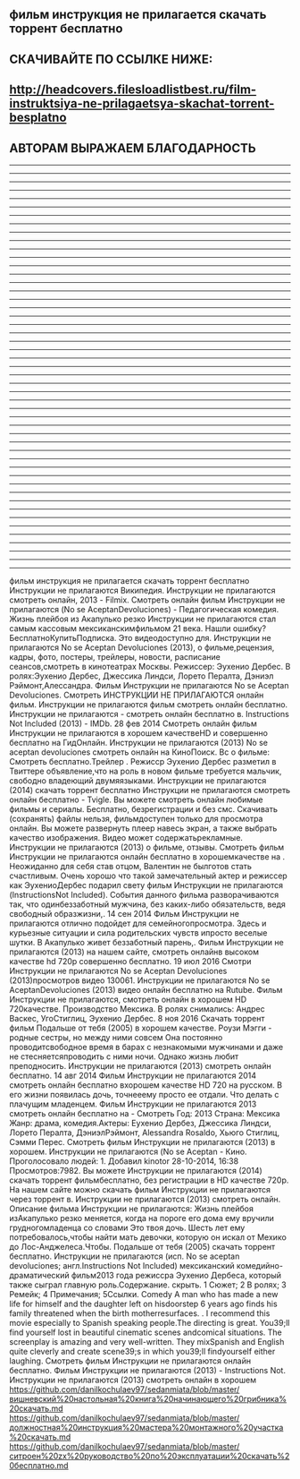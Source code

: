 фильм инструкция не прилагается скачать торрент бесплатно
--------------------------------------------------
СКАЧИВАЙТЕ ПО ССЫЛКЕ НИЖЕ:
--------------------------------------------------
http://headcovers.filesloadlistbest.ru/film-instruktsiya-ne-prilagaetsya-skachat-torrent-besplatno
--------------------------------------------------
АВТОРАМ ВЫРАЖАЕМ БЛАГОДАРНОСТЬ
--------------------------------------------------
--------------------------------------------------
--------------------------------------------------
--------------------------------------------------
--------------------------------------------------
--------------------------------------------------
--------------------------------------------------
--------------------------------------------------
--------------------------------------------------
--------------------------------------------------
--------------------------------------------------
--------------------------------------------------
--------------------------------------------------
--------------------------------------------------
--------------------------------------------------
--------------------------------------------------
--------------------------------------------------
--------------------------------------------------
--------------------------------------------------
--------------------------------------------------
--------------------------------------------------
--------------------------------------------------
--------------------------------------------------
--------------------------------------------------
--------------------------------------------------
--------------------------------------------------
--------------------------------------------------
--------------------------------------------------
--------------------------------------------------
--------------------------------------------------
--------------------------------------------------
--------------------------------------------------
--------------------------------------------------
--------------------------------------------------
--------------------------------------------------
--------------------------------------------------
--------------------------------------------------
--------------------------------------------------
--------------------------------------------------
--------------------------------------------------
--------------------------------------------------
--------------------------------------------------
--------------------------------------------------
--------------------------------------------------
--------------------------------------------------
--------------------------------------------------
--------------------------------------------------
--------------------------------------------------
--------------------------------------------------
--------------------------------------------------
фильм инструкция не прилагается скачать торрент бесплатно Инструкции не прилагаются  Википедия. Инструкции не прилагаются смотреть онлайн, 2013 - Filmix. Смотреть онлайн фильм Инструкции не прилагаются (No se AceptanDevoluciones) - Педагогическая комедия. Жизнь плейбоя из Акапулько резко Инструкции не прилагаются стал самым кассовым мексиканскимфильмом 21 века. Нашли ошибку?  БесплатноКупитьПодписка. Это видеодоступно для. Инструкции не прилагаются No se Aceptan Devoluciones (2013), о фильме,рецензия, кадры, фото, постеры, трейлеры, новости, расписание сеансов,смотреть в кинотеатрах Москвы. Режиссер: Эухенио Дербес. В ролях:Эухенио Дербес, Джессика Линдси, Лорето Пералта, Дэниэл Рэймонт,Алессандра. Фильм Инструкции не прилагаются  No se Aceptan Devoluciones. Смотреть ИНСТРУКЦИИ НЕ ПРИЛАГАЮТСЯ онлайн фильм. Инструкции не прилагаются фильм смотреть онлайн бесплатно. Инструкции не прилагаются - смотреть онлайн бесплатно в. Instructions Not Included (2013) - IMDb. 28 фев 2014  Смотреть онлайн фильм Инструкции не прилагаются в хорошем качествеHD и совершенно бесплатно на ГидОнлайн. Инструкции не прилагаются (2013)  No se aceptan devoluciones смотреть онлайн на КиноПоиск. Вс о фильме:  Смотреть бесплатно.Трейлер . Режисср Эухенио Дербес разметил в Твиттере объявление,что на роль в новом фильме требуется мальчик, свободно владеющий двумяязыками. Инструкции не прилагаются (2014) скачать торрент бесплатно
Инструкции не прилагаются смотреть онлайн бесплатно - Tvigle. Вы можете смотреть онлайн любимые фильмы и сериалы. Бесплатно, безрегистрации и без смс. Скачивать (сохранять) файлы нельзя, фильмдоступен только для просмотра онлайн. Вы можете развернуть плеер навесь экран, а также выбрать качество изображения. Видео может содержатьрекламные. Инструкции не прилагаются (2013)  о фильме, отзывы. Смотреть фильм Инструкции не прилагаются онлайн бесплатно в хорошемкачестве на . Неожиданно для себя став отцом, Валентин не былготов стать счастливым. Очень хорошо что такой замечательный актер и режиссер как ЭухениоДербес подарил свету фильм Инструкции не прилагаются (InstructionsNot Included). События данного фильма разворачиваются так, что одинбеззаботный мужчина, без каких-либо обязательств, ведя свободный образжизни,. 14 сен 2014  Фильм Инструкции не прилагаются отлично подойдет для семейногопросмотра. Здесь и курьезные ситуации и сила родительских чувств ипросто веселые шутки. В Акапулько живет беззаботный парень,. Фильм Инструкции не прилагаются (2013) на нашем сайте, смотреть онлайнв высоком качестве hd 720p совершенно бесплатно. 19 июл 2016  Смотри Инструкции не прилагаются  No se Aceptan Devoluciones (2013)просмотров видео 130061. Инструкции не прилагаются  No se AceptanDevoluciones (2013) видео онлайн бесплатно на Rutube. Фильм Инструкции не прилагаются, смотреть онлайн в хорошем HD 720качестве. Производство Мексика. В ролях снимались: Андрес Васкес, УгоСтиглиц, Эухенио Дербес. 8 ноя 2016  Скачать торрент фильм Подальше от тебя (2005) в хорошем качестве. Роузи Мэгги - родные сестры, но между ними совсем  Она постоянно проводитсвободное время в барах с незнакомыми мужчинами и даже не стесняетсяпроводить с ними ночи. Однако жизнь любит преподносить. Инструкции не прилагаются (2013) смотреть онлайн бесплатно. 14 авг 2014  Фильм Инструкции не прилагаются 2014 смотреть онлайн бесплатно вхорошем качестве HD 720 на русском. В его жизни появилась дочь, точнееему просто ее отдали. Что делать с плачущим младенцем.
Фильм Инструкции не прилагаются 2013 смотреть онлайн бесплатно на - Смотреть Год: 2013 Страна: Мексика Жанр: драма, комедия.Актеры: Еухенио Дербез, Джессика Линдси, Лорето Пералта, ДэниэлРэймонт, Alessandra Rosaldo, Хьюго Стиглиц, Сэмми Перес. Смотреть фильм Инструкции не прилагаются (2013) в хорошем. Инструкции не прилагаются (No se Aceptan  - Кино. Проголосовало людей: 1. Добавил kinotor 28-10-2014, 16:38 Просмотров:7982. Вы можете Инструкции не прилагаются (2014) скачать торрент фильмбесплатно, без регистрации в HD качестве 720p. На нашем сайте  можно скачать фильм Инструкции не прилагаются через торрент в. Инструкции не прилагаются (2013)  смотреть онлайн. Описание фильма Инструкции не прилагаются: Жизнь плейбоя изАкапулько резко меняется, когда на пороге его дома ему вручили грудногомладенца со словами  Это твоя дочь. Шесть лет ему потребовалось,чтобы найти мать девочки, которую он искал от Мехико до Лос-Анджелеса.Чтобы. Подальше от тебя (2005) скачать торрент бесплатно. Инструкции не прилагаются (исп. No se aceptan devoluciones; англ.Instructions Not Included)  мексиканский комедийно-драматический фильм2013 года режиссра Эухенио Дербеса, который также сыграл главную роль.Содержание. скрыть. 1 Сюжет; 2 В ролях; 3 Ремейк; 4 Примечания; 5Ссылки. Comedy  A man who has made a new life for himself and the daughter left on hisdoorstep 6 years ago finds his family threatened when the birth motherresurfaces. . I recommend this movie especially to Spanish speaking people.The directing is great. You39;ll find yourself lost in beautiful cinematic scenes andcomical situations. The screenplay is amazing and very well-written. They mixSpanish and English quite cleverly and create scene39;s in which you39;ll findyourself either laughing. Смотреть фильм Инструкции не прилагаются онлайн бесплатно. Фильм Инструкции не прилагаются (2013) - Instructions Not. Инструкции не прилагаются (2013) смотреть онлайн в хорошем
https://github.com/danilkochulaev97/sedanmiata/blob/master/вишневский%20настольная%20книга%20начинающего%20грибника%20скачать.md
https://github.com/danilkochulaev97/sedanmiata/blob/master/должностная%20инструкция%20мастера%20монтажного%20участка%20скачать.md
https://github.com/danilkochulaev97/sedanmiata/blob/master/ситроен%20zx%20руководство%20по%20эксплуатации%20скачать%20бесплатно.md